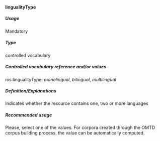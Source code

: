 #### lingualityType
##### Usage
Mandatory
##### Type
controlled vocabulary
##### Controlled vocabulary reference and/or values
ms:lingualityType: _monolingual_, _bilingual_, _multilingual_
##### Definition/Explanations
Indicates whether the resource contains one, two or more languages
##### Recommended usage
Please, select one of the values. 
For corpora created through the OMTD corpus building process, the value can be automatically computed.
